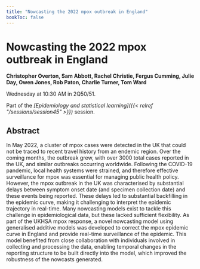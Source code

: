 ```yaml
---
title: "Nowcasting the 2022 mpox outbreak in England"
bookToc: false
---
```


# Nowcasting the 2022 mpox outbreak in England

**Christopher Overton, Sam Abbott, Rachel Christie, Fergus Cumming, Julie Day, Owen Jones, Rob Paton, Charlie Turner, Tom Ward**

Wednesday at 10:30 AM in 2Q50/51.

Part of the *[Epidemiology and statistical learning]({{< relref "/sessions/session45" >}})* session.

## Abstract

In May 2022, a cluster of mpox cases were detected in the UK that could not be traced to recent travel history from an endemic region. Over the coming months, the outbreak grew, with over 3000 total cases reported in the UK, and similar outbreaks occurring worldwide. Following the COVID-19 pandemic, local health systems were strained, and therefore effective surveillance for mpox was essential for managing public health policy. However, the mpox outbreak in the UK was characterised by substantial delays between symptom onset date (and specimen collection date) and these events being reported. These delays led to substantial backfilling in the epidemic curve, making it challenging to interpret the epidemic trajectory in real-time. Many nowcasting models exist to tackle this challenge in epidemiological data, but these lacked sufficient flexibility. As part of the UKHSA mpox response, a novel nowcasting model using generalised additive models was developed to correct the mpox epidemic curve in England and provide real-time surveillance of the epidemic. This model benefited from close collaboration with individuals involved in collecting and processing the data, enabling temporal changes in the reporting structure to be built directly into the model, which improved the robustness of the nowcasts generated.


